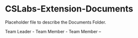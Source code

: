 # CSLabs-Extension-Documents

Placeholder file to describe the Documents Folder.

Team Leader - 
Team Member - 
Team Member – 
